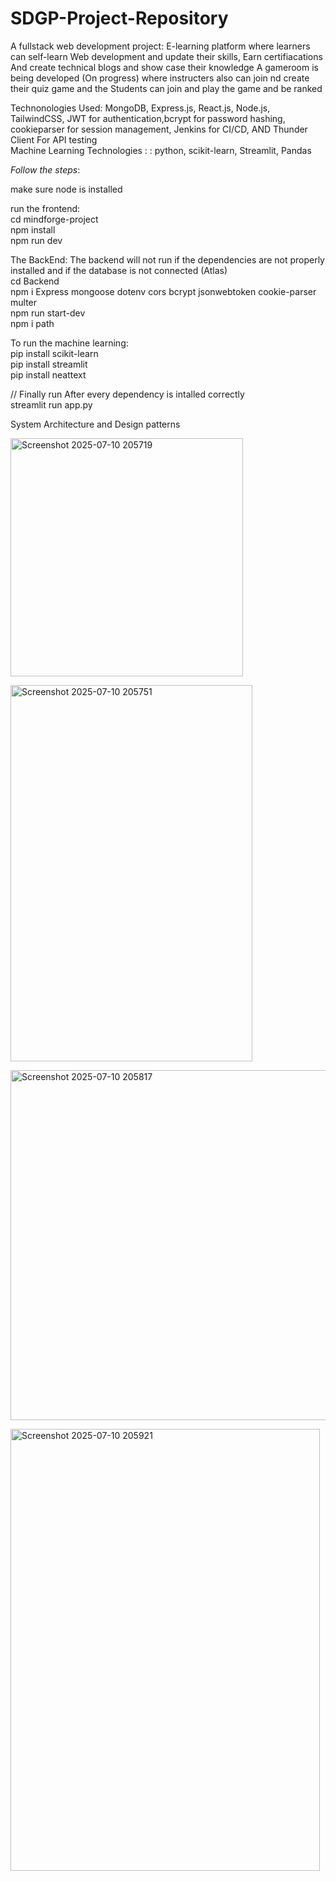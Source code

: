 # SDGP-Project-Repository

A fullstack web development project:
E-learning platform where learners can self-learn Web development and update their skills,
Earn certifiacations
And create technical blogs and show case their knowledge
A gameroom is being developed (On progress) where instructers also can join nd create their quiz game and the Students can join and play the game and be ranked

Technonologies Used:  MongoDB, Express.js, React.js, Node.js, TailwindCSS, JWT for authentication,bcrypt for password hashing, cookieparser for session management, Jenkins for CI/CD, AND Thunder Client For API testing <br/>
Machine Learning Technologies : : python, scikit-learn, Streamlit, Pandas

_Follow the steps_:

make sure node is installed

run the frontend: <br/>
cd mindforge-project <br/>
npm install <br/>
npm run dev <br/>


The BackEnd:
The backend will not run if the dependencies are not properly installed and if the database is not connected (Atlas) <br/>
cd Backend <br/>
npm i  Express mongoose dotenv cors bcrypt jsonwebtoken cookie-parser multer<br/>
npm run start-dev<br/>
npm i path

To run the machine learning:<br/>
pip install scikit-learn <br/>
pip install streamlit <br/>
pip install neattext

// Finally run After every dependency is intalled correctly <br/>
streamlit run app.py 

System Architecture and Design patterns

<img width="372" height="381" alt="Screenshot 2025-07-10 205719" src="https://github.com/user-attachments/assets/ec2e5cff-cf1f-40e9-a969-9c9158c5d6d3" /> <br/>

<img width="387" height="602" alt="Screenshot 2025-07-10 205751" src="https://github.com/user-attachments/assets/b41d79d4-e577-438c-82ec-95bcb844b54f" /> <br/>

<img width="545" height="560" alt="Screenshot 2025-07-10 205817" src="https://github.com/user-attachments/assets/8ec7b2bc-5263-4190-9bef-eb8cda106217" /> <br/>

<img width="495" height="707" alt="Screenshot 2025-07-10 205921" src="https://github.com/user-attachments/assets/de5e67f3-5e21-4217-a1b2-9b57e5d4c87c" />





